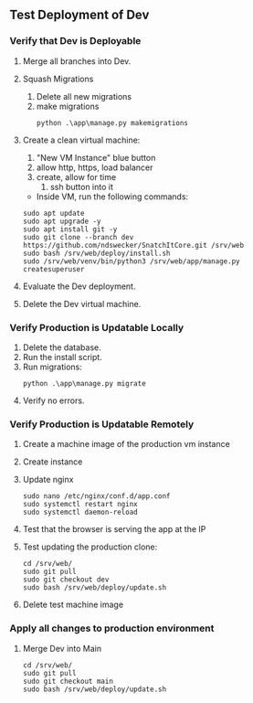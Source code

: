 ## Test Deployment of Dev

### Verify that Dev is Deployable

1. Merge all branches into Dev.
1. Squash Migrations
    1. Delete all new migrations
    2. make migrations
        ```
        python .\app\manage.py makemigrations
        ```

1. Create a clean virtual machine:
    1. "New VM Instance" blue button
    1. allow http, https, load balancer
    1. create, allow for time
        1. ssh button into it
    - Inside VM, run the following commands:

    ```shell
    sudo apt update
    sudo apt upgrade -y
    sudo apt install git -y
    sudo git clone --branch dev https://github.com/ndswecker/SnatchItCore.git /srv/web
    sudo bash /srv/web/deploy/install.sh
    sudo /srv/web/venv/bin/python3 /srv/web/app/manage.py createsuperuser
    ```

1. Evaluate the Dev deployment.
1. Delete the Dev virtual machine.

### Verify Production is Updatable Locally

1. Delete the database.
1. Run the install script.
1. Run migrations:
    ```shell
    python .\app\manage.py migrate
    ```
1. Verify no errors.

### Verify Production is Updatable Remotely

1. Create a machine image of the production vm instance
1. Create instance
1. Update nginx
    ```
    sudo nano /etc/nginx/conf.d/app.conf
    sudo systemctl restart nginx
    sudo systemctl daemon-reload
    ```
1. Test that the browser is serving the app at the IP
1. Test updating the production clone:

    ```shell
    cd /srv/web/
    sudo git pull
    sudo git checkout dev
    sudo bash /srv/web/deploy/update.sh
    ```

1. Delete test machine image

### Apply all changes to production environment
1. Merge Dev into Main
    ```shell
    cd /srv/web/
    sudo git pull
    sudo git checkout main
    sudo bash /srv/web/deploy/update.sh
    ```
